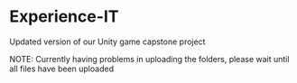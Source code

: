 # Experience-IT
Updated version of our Unity game capstone project

NOTE: Currently having problems in uploading the folders, please wait until all files have been uploaded
